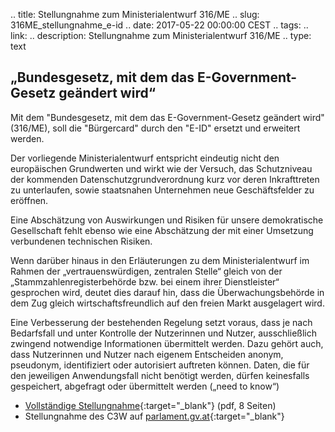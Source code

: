 .. title: Stellungnahme zum Ministerialentwurf 316/ME
.. slug: 316ME_stellungnahme_e-id
.. date: 2017-05-22 00:00:00 CEST
.. tags:
.. link:
.. description: Stellungnahme zum Ministerialentwurf 316/ME
.. type: text

## „Bundesgesetz, mit dem das E-Government-Gesetz geändert wird“

Mit dem "Bundesgesetz, mit dem das E-Government-Gesetz geändert wird" (316/ME), soll die "Bürgercard" durch den "E-ID" ersetzt und erweitert werden.

Der vorliegende Ministerialentwurf entspricht eindeutig nicht den europäischen Grundwerten und wirkt wie der Versuch, das Schutzniveau der kommenden Datenschutzgrundverordnung kurz vor deren Inkrafttreten zu unterlaufen, sowie staatsnahen Unternehmen neue Geschäftsfelder zu eröffnen.

Eine Abschätzung von Auswirkungen und Risiken für unsere demokratische Gesellschaft fehlt ebenso wie eine Abschätzung der mit einer Umsetzung verbundenen technischen Risiken.

<!-- TEASER_END -->
Wenn darüber hinaus in den Erläuterungen zu dem Ministerialentwurf im Rahmen der „vertrauenswürdigen, zentralen Stelle“ gleich von der „Stammzahlenregisterbehörde bzw. bei einem ihrer Dienstleister“ gesprochen wird, deutet dies darauf hin, dass die Überwachungsbehörde in dem Zug gleich wirtschaftsfreundlich auf den freien Markt ausgelagert wird.

Eine Verbesserung der bestehenden Regelung setzt voraus, dass je nach Bedarfsfall und unter Kontrolle der Nutzerinnen und Nutzer, ausschließlich zwingend notwendige Informationen übermittelt werden. Dazu gehört auch, dass Nutzerinnen und Nutzer nach eigenem Entscheiden anonym, pseudonym, identifiziert oder autorisiert auftreten können. Daten, die für den jeweiligen Anwendungsfall nicht benötigt werden, dürfen keinesfalls gespeichert, abgefragt oder übermittelt werden („need to know“)

* [Vollständige Stellungnahme](link:///files/publications/202205_316_ME_Stellungnahme_egov.pdf){:target="_blank"} (pdf, 8 Seiten)
* Stellungnahme des C3W auf [parlament.gv.at](https://www.parlament.gv.at/PAKT/VHG/XXV/SNME/SNME_12186/index.shtml){:target="_blank"}
